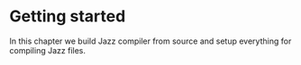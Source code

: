 # Getting started

In this chapter we build Jazz compiler from source and setup everything for compiling Jazz files.
